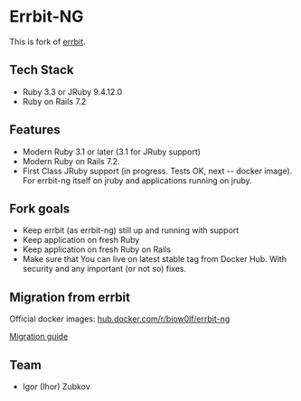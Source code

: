 # Errbit-NG

This is fork of [errbit](https://github.com/errbit/errbit).

## Tech Stack

* Ruby 3.3 or JRuby 9.4.12.0
* Ruby on Rails 7.2

## Features

* Modern Ruby 3.1 or later (3.1 for JRuby support)
* Modern Ruby on Rails 7.2.
* First Class JRuby support (in progress. Tests OK, next -- docker image). For errbit-ng itself on jruby and applications running on jruby.

## Fork goals

* Keep errbit (as errbit-ng) still up and running with support
* Keep application on fresh Ruby
* Keep application on fresh Ruby on Rails
* Make sure that You can live on latest stable tag from Docker Hub. With security and any important (or not so) fixes.

## Migration from errbit

Official docker images: [hub.docker.com/r/biow0lf/errbit-ng](https://hub.docker.com/r/biow0lf/errbit-ng)

[Migration guide](MIGRATION.md)

## Team

* Igor (Ihor) Zubkov
